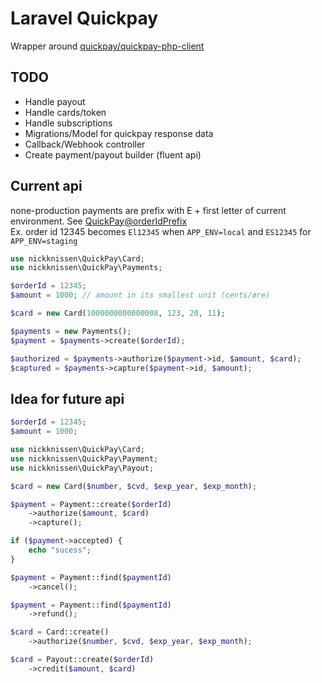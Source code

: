 # Laravel Quickpay

Wrapper around [quickpay/quickpay-php-client](https://github.com/QuickPay/quickpay-php-client)


## TODO
* Handle payout 
* Handle cards/token
* Handle subscriptions 
* Migrations/Model for quickpay response data
* Callback/Webhook controller
* Create payment/payout builder (fluent api)


## Current api
none-production payments are prefix with E + first letter of current environment. See [QuickPay@orderIdPrefix](./src/QuickPay.php#L51)  
Ex. order id 12345 becomes `El12345` when `APP_ENV=local` and `ES12345` for `APP_ENV=staging`

```php 
use nickknissen\QuickPay\Card;
use nickknissen\QuickPay\Payments;

$orderId = 12345; 
$amount = 1000; // amount in its smallest unit (cents/øre)

$card = new Card(1000000000000008, 123, 20, 11);

$payments = new Payments();
$payment = $payments->create($orderId);

$authorized = $payments->authorize($payment->id, $amount, $card);
$captured = $payments->capture($payment->id, $amount);
```


## Idea for future api
```php 
$orderId = 12345;
$amount = 1000;

use nickknissen\QuickPay\Card;
use nickknissen\QuickPay\Payment;
use nickknissen\QuickPay\Payout;

$card = new Card($number, $cvd, $exp_year, $exp_month);

$payment = Payment::create($orderId)
    ->authorize($amount, $card)
    ->capture();

if ($payment->accepted) {
    echo "sucess";
}

$payment = Payment::find($paymentId)
    ->cancel();

$payment = Payment::find($paymentId)
    ->refund();

$card = Card::create()
    ->authorize($number, $cvd, $exp_year, $exp_month);

$card = Payout::create($orderId)
    ->credit($amount, $card)
```


